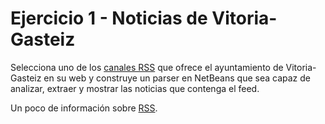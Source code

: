 # Ejercicio 1 - Noticias de Vitoria-Gasteiz

Selecciona uno de los [canales RSS](http://www.vitoria-gasteiz.org/we001/was/we001Action.do?idioma=es&accionWe001=ficha&accion=arbolSuscripcionesTemasAreas&tema=area&tipoSusNot=SI) que ofrece el ayuntamiento de Vitoria-Gasteiz en su web y construye un parser en NetBeans que sea capaz de analizar, extraer y mostrar las noticias que contenga el feed.

Un poco de información sobre [RSS](https://es.wikipedia.org/wiki/RSS).